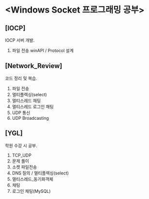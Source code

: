# <Windows Socket 프로그래밍 공부>

## [IOCP]
   IOCP 서버 개발.<br>
   1. 파일 전송 winAPI / Protocol 설계<br>

## [Network_Review]
   코드 정리 및 복습.<br>
   1. 파일 전송<br>
   2. 멀티플렉싱(select)<br>
   3. 멀티스레드 채팅<br>
   4. 멀티스레드 로그인 채팅<br> 
   5. UDP 통신<br>
   6. UDP Broadcasting<br>
   
## [YGL]
   학원 수강 시 공부.<br>
   1. TCP_UDP<br>
   2. 문제 풀이<br>
   3. 소켓 파일전송<br>
   4. DNS 질의 / 멀티플렉싱(select)<br>
   5. 멀티스레드_동기화객체<br>
   6. 채팅<br>
   7. 로그인 채팅(MySQL)<br>
